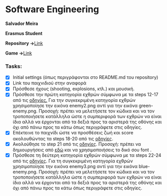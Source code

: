 <h1> Software Engineering </h1>

<b>
  <p>Salvador Meira</p>
  <p>Erasmus Student</p>
</b>

<p><b>Repository -></b><a href="https://github.com/Sdacm?tab=repositories">Link</a></p>
<p><b>Game -></b><a href="https://sdacm.github.io/Shooter/">Link</a></p>

<h3> Tasks: </h3>

- [X] Initial settings (όπως περιγράφονται στο README.md του repository)
- [X] Link του παιχνιδιού στην αναφορά
- [X] Πρόσθεσε ήχους (shooting, explosions, κτλ.) και μουσική.
- [X] Πρόσθεσε την πρώτη κατηγορία εχθρών σύμφωνα με τα steps 12-17 από τις <a href = "http://codeperfectionist.com/articles/phaser-js-tutorial-building-a-polished-space-shooter-game-part-3/">οδηγίες.</a> Για την συγκεκριμένη κατηγορία εχθρών χρησιμοποίησε την εικόνα enemy2.png αντί για την εικόνα green-enemy.png. Προσοχή: πρέπει να μελετήσετε τον κώδικα και να τον τροποποιήσετε κατάλληλα ώστε η συμπεριφορά των εχθρών να είναι ίδια αλλά να έρχονται από τα δεξιά προς τα αριστερά της οθόνης και όχι από πάνω προς τα κάτω όπως περιγράφετε στις οδηγίες.
- [X] Επέκτεινε το παιχνίδι ώστε να προσθέσεις ζωή και score ακολουθώντας τα steps 18-20 από τις <a href = "http://codeperfectionist.com/articles/phaser-js-tutorial-building-a-polished-space-shooter-game-part-4/">οδηγίες</a>.
- [X] Ακολούθησε το step 21 από τις <a href = "http://codeperfectionist.com/articles/phaser-js-tutorial-building-a-polished-space-shooter-game-part-4/">οδηγίες</a>. Προσοχή: πρέπει να δημιουργήσεις από <a href="http://kvazars.com/littera/">εδώ</a> και να χρησιμοποιήσεις το δικό σου font .
- [X] Πρόσθεσε τη δεύτερη κατηγορία εχθρών σύμφωνα με τα steps 22-24 από τις <a href = "http://codeperfectionist.com/articles/phaser-js-tutorial-building-a-polished-space-shooter-game-part-4/">οδηγίες</a>. Για τη συγκεκριμένη κατηγορία εχθρών χρησιμοποίησε την εικόνα enemy3.png αντί για την εικόνα blue-enemy.png. Προσοχή: πρέπει να μελετήσετε τον κώδικα και να τον τροποποιήσετε κατάλληλα ώστε η συμπεριφορά των εχθρών να είναι ίδια αλλά να έρχονται από τα δεξιά προς τα αριστερά της οθόνης και όχι από πάνω προς τα κάτω όπως περιγράφετε στις οδηγίες.
